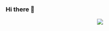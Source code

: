 ### Hi there 👋
<div align=center>
  <a href="https://opgc.me/#/users/ryukyung" target="_blank">
    <img src="https://api.opgc.me/githubs/users/ryukyung/tag/?theme=basic" />
   </a>
   <br>
<!--
  <a href="https://github.com/anuraghazra/github-readme-stats">
    <img src="https://github-readme-stats.vercel.app/api?username=ryukyung&show_icons=true&theme=prussian" width=49.0% />
  </a>
  <a href="https://github.com/devpla/github-stats-transparent">
    <img src="https://github-readme-stats.vercel.app/api/top-langs/?username=ryukyung&layout=compact&theme=prussian" width=41.5% />
  </a>
  <a href="https://github.com/ashutosh00710/github-readme-activity-graph">
    <img src="https://activity-graph.herokuapp.com/graph?username=ryukyung&theme=react-dark" width=90%/>
  </a>
</div>-->






<!--a href="https://hits.seeyoufarm.com"><img src="https://hits.seeyoufarm.com/api/count/incr/badge.svg?url=https%3A%2F%2Fgithub.com%2Fryukyung&count_bg=%2379C83D&title_bg=%23555555&icon=&icon_color=%23E7E7E7&title=hits&edge_flat=false"/></a-->
